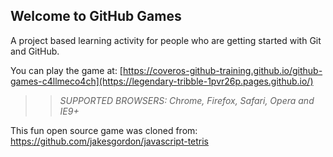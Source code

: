 ## Welcome to GitHub Games

A project based learning activity for people who are getting started with Git and GitHub.

You can play the game at: [https://coveros-github-training.github.io/github-games-c4llmeco4ch](https://legendary-tribble-1pvr26p.pages.github.io/)

>> _*SUPPORTED BROWSERS*: Chrome, Firefox, Safari, Opera and IE9+_

This fun open source game was cloned from: https://github.com/jakesgordon/javascript-tetris
